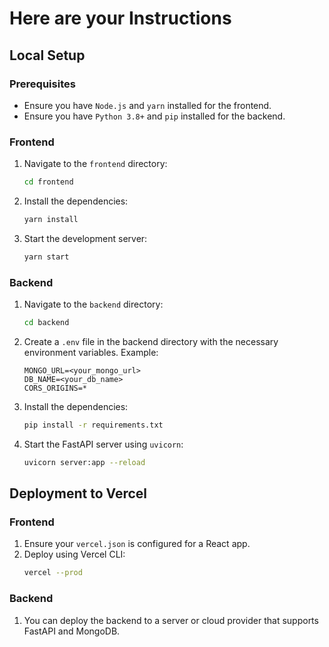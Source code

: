 # Here are your Instructions

## Local Setup

### Prerequisites
- Ensure you have `Node.js` and `yarn` installed for the frontend.
- Ensure you have `Python 3.8+` and `pip` installed for the backend.

### Frontend
1. Navigate to the `frontend` directory:
   ```bash
   cd frontend
   ```
2. Install the dependencies:
   ```bash
   yarn install
   ```
3. Start the development server:
   ```bash
   yarn start
   ```

### Backend
1. Navigate to the `backend` directory:
   ```bash
   cd backend
   ```
2. Create a `.env` file in the backend directory with the necessary environment variables. Example:
   ```
   MONGO_URL=<your_mongo_url>
   DB_NAME=<your_db_name>
   CORS_ORIGINS=*
   ```
3. Install the dependencies:
   ```bash
   pip install -r requirements.txt
   ```
4. Start the FastAPI server using `uvicorn`:
   ```bash
   uvicorn server:app --reload
   ```

## Deployment to Vercel

### Frontend
1. Ensure your `vercel.json` is configured for a React app.
2. Deploy using Vercel CLI:
   ```bash
   vercel --prod
   ```

### Backend
1. You can deploy the backend to a server or cloud provider that supports FastAPI and MongoDB.
